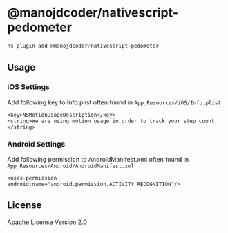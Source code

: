 # @manojdcoder/nativescript-pedometer

```javascript
ns plugin add @manojdcoder/nativescript-pedometer
```

## Usage

### iOS Settings

Add following key to Info.plist often found in `App_Resources/iOS/Info.plist`

```
<key>NSMotionUsageDescription</key>
<string>We are using motion usage in order to track your step count.</string>
```

### Android Settings

Add following permission to AndroidManifest.xml often found in `App_Resources/Android/AndroidManifest.xml`

```
<uses-permission android:name="android.permission.ACTIVITY_RECOGNITION"/>
```

## License

Apache License Version 2.0
